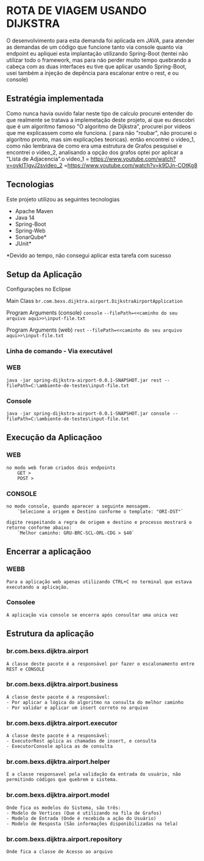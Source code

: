# ROTA DE VIAGEM USANDO DIJKSTRA 

O desenvolvimento para esta demanda foi aplicada em JAVA, para atender as demandas de um código que funcione tanto via console quanto via endpoint eu apliquei esta implantação utilizando Spring-Boot
(tentei não utilizar todo o framework, mas para não perder muito tempo quebrando a cabeça com as duas interfaces eu tive que aplicar usando Spring-Boot, usei também a injeção de depência para escalonar entre o rest, e ou console) 


## Estratégia implementada

Como nunca havia ouvido falar neste tipo de calculo procurei entender do que realmente se tratava a implemetação deste projeto, aí que eu descobri que é um algoritmo famoso "O algoritmo de Dijkstra",  procurei por videos que me explicassem como ele funciona. ( para não "roubar", não procurei o algoritmo pronto, mas sim explicações teoricas). então encontrei o video_1, como não lembrava de como era uma estrutura de Grafos pesquisei e encontrei o video_2, analisando a opção dos grafos optei por aplicar a "Lista de Adjacencia".o
video_1 = https://www.youtube.com/watch?v=ovkITlgyJ2svideo_2 =https://www.youtube.com/watch?v=k9DJn-COtKg8

## Tecnologias

Este projeto utilizou as seguintes tecnologias

 - Apache Maven
 - Java 14
 - Spring-Boot
 - Spring-Web
 - SonarQube*
 - JUnit*

*Devido ao tempo, não consegui aplicar esta tarefa com sucesso

## Setup da Aplicação
Configurações no Eclipse
 
Main Class
`br.com.bexs.dijktra.airport.DijkstraAirportApplication`

Program Arguments (console)
`console` 
`--filePath=<<caminho do seu arquivo aqui>>\input-file.txt`

Program Arguments (web)
`rest` 
`--filePath=<<caminho do seu arquivo aqui>>\input-file.txt`

### Linha de comando - Via executável

### WEB
`java -jar spring-dijkstra-airport-0.0.1-SNAPSHOT.jar rest --filePath=C:\ambiente-de-testes\input-file.txt`

### Console
`java -jar spring-dijkstra-airport-0.0.1-SNAPSHOT.jar console --filePath=C:\ambiente-de-testes\input-file.txt`
 
## Execução da Aplicaçãoo


### WEB
	no modo web foram criados dois endpoints
		GET > 
		POST >

### CONSOLE
	no modo console, quando aparecer a seguinte mensagem.
		`Selecione a origem e Destino conforme o template: "ORI-DST"`

	digite respeitando a regra de origem e destino e processo mostrará o retorno conforme abaixo:
		`Melhor caminho: GRU-BRC-SCL-ORL-CDG > $40`


## Encerrar a aplicaçãoo

### WEBB

	Para a aplicação web apenas utilizando CTRL+C no terminal que estava executando a aplicação.

### Consolee
	A aplicação via console se encerra após consultar uma unica vez 



## Estrutura da aplicação

### br.com.bexs.dijktra.airport

	A classe deste pacote é a responsável por fazer o escalonamento entre REST e CONSOLE
### br.com.bexs.dijktra.airport.business

	A classe deste pacote é a responsável: 
	- Por aplicar a lógica do algoritmo na consulta do melhor caminho
	- Por validar e aplicar um insert correto no arquivo

### br.com.bexs.dijktra.airport.executor
	A classe deste pacote é a responsável: 
	- ExecutorRest aplica as chamadas de insert, e consulta
	- ExecutorConsole aplica as de consulta
	
### br.com.bexs.dijktra.airport.helper
	E a classe responsavel pela validação da entrada do usuário, não permitindo códigos que quebrem o sistema.
	
### br.com.bexs.dijktra.airport.model
	Onde fica os modelos do Sistema, são três:
	- Modelo de Vertices (Que é utilizando na fila de Grafos)
	- Modelo de Entrada (Onde é recebida a ação do Usuário)
	- Modelo de Resposta (São informações disponibilizadas na tela)
	 
### br.com.bexs.dijktra.airport.repository
	Onde fica a classe de Acesso ao arquivo

